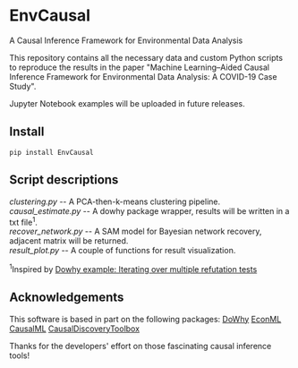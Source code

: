 # EnvCausal
A Causal Inference Framework for Environmental Data Analysis

This repository contains all the necessary data and custom Python scripts to reproduce the results in the paper "Machine Learning–Aided Causal Inference Framework for Environmental Data Analysis: A COVID-19 Case Study".

Jupyter Notebook examples will be uploaded in future releases.

## Install
`pip install EnvCausal`

## Script descriptions
  _clustering.py_ -- A PCA-then-k-means clustering pipeline.</br>
  _causal_estimate.py_ -- A dowhy package wrapper, results will be written in a txt file<sup>1</sup>. </br>
  _recover_network.py_ -- A SAM model for Bayesian network recovery, adjacent matrix will be returned.  </br>
  _result_plot.py_ -- A couple of functions for result visualization.</br>

<sup>1</sup>Inspired by [Dowhy example: Iterating over multiple refutation tests](https://github.com/microsoft/dowhy/blob/master/docs/source/example_notebooks/dowhy_refuter_notebook.ipynb)</br>

## Acknowledgements
  This software is based in part on the following packages:
  [DoWhy](https://github.com/microsoft/dowhy)
  [EconML](https://github.com/microsoft/EconML)
  [CausalML](https://github.com/uber/causalml)
  [CausalDiscoveryToolbox](https://github.com/FenTechSolutions/CausalDiscoveryToolbox)
  
  Thanks for the developers' effort on those fascinating causal inference tools!
